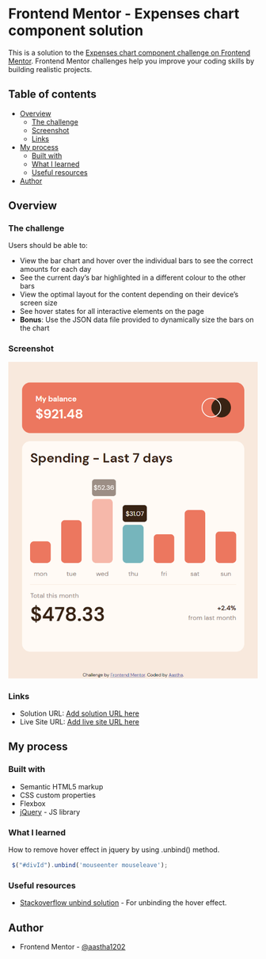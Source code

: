# Frontend Mentor - Expenses chart component solution

This is a solution to the [Expenses chart component challenge on Frontend Mentor](https://www.frontendmentor.io/challenges/expenses-chart-component-e7yJBUdjwt). Frontend Mentor challenges help you improve your coding skills by building realistic projects. 

## Table of contents

- [Overview](#overview)
  - [The challenge](#the-challenge)
  - [Screenshot](#screenshot)
  - [Links](#links)
- [My process](#my-process)
  - [Built with](#built-with)
  - [What I learned](#what-i-learned)
  - [Useful resources](#useful-resources)
- [Author](#author)


## Overview

### The challenge

Users should be able to:

- View the bar chart and hover over the individual bars to see the correct amounts for each day
- See the current day’s bar highlighted in a different colour to the other bars
- View the optimal layout for the content depending on their device’s screen size
- See hover states for all interactive elements on the page
- **Bonus**: Use the JSON data file provided to dynamically size the bars on the chart

### Screenshot


![Alt text](./FireShot%20Capture%20002%20-%20Frontend%20Mentor%20-%20Expenses%20chart%20component%20-%20127.0.0.1.png?raw=true)


### Links

- Solution URL: [Add solution URL here](https://your-solution-url.com)
- Live Site URL: [Add live site URL here](https://your-live-site-url.com)

## My process

### Built with

- Semantic HTML5 markup
- CSS custom properties
- Flexbox
- [jQuery](https://jquery.com/) - JS library


### What I learned

How to remove hover effect in jquery by using .unbind() method.

```js
 $("#divId").unbind('mouseenter mouseleave');
```


### Useful resources

- [Stackoverflow unbind solution](https://stackoverflow.com/questions/805133/how-do-i-unbind-hover-in-jquery#:~:text=As%20of%20jQuery%201.7%2C%20you%20are%20also%20able,use%20the%20simpler%20and%20tidier%3A%20%24%20%28%27%23myElement%27%29.off%20%28%27hover%27%29%3B) - For unbinding the hover effect.


## Author

- Frontend Mentor - [@aastha1202](https://www.frontendmentor.io/profile/aastha1202)




